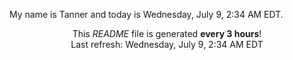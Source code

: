 My name is Tanner and today is Wednesday, July 9, 2:34 AM EDT.

<p align="center">This <i>README</i> file is generated <b>every 3 hours</b>!</br>Last refresh: Wednesday, July 9, 2:34 AM EDT<br /></p>
